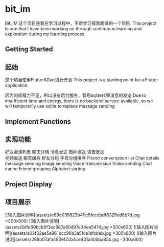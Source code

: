 # bit_im

Bit_IM 这个项目是我在学习过程中，不断学习探索而做的一个项目.
This project is one that I have been working on through continuous learning and exploration during my learning process

## Getting Started
## 起始

这个项目使用Flutter&Dart进行开发
This project is a starting point for a Flutter application.

因为时间精力不足，所以没有后台服务，暂用sqlite代替消息的发送
Due to insufficient time and energy, there is no backend service available, so we will temporarily use sqlite to replace message sending

## Implement Functions
## 实现功能

好友会话列表
聊天详情
    消息发送
    图片发送
    语音发送   
    视频发送
    聊天缓存
好友分组
    字母分组排序
Friend conversation list
Chat details
    message sending
    Image sending
    Voice transmission
    Video sending
    Chat cache
Friend grouping
    Alphabet sorting

## Project Display
## 项目展示

![输入图片说明](assets/e89e035823b49c5fecdbdf6326ed8b7d.jpg =300x600)
![输入图片说明](assets/6dfe60bcb0f3ec887a60d97e34ea5474.jpg =300x600)
![输入图片说明](assets/a02f32ae5a961bcc96b3a5fce1dfcbeb.jpg =300x600)
![输入图片说明](assets/289b07afa483ef2cb4ce431a406ba85b.jpg =300x600)
